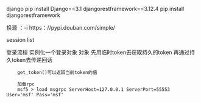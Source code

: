 

django 
    pip install Django==3.1
djangorestframework==3.12.4
    pip install djangorestframework  

换源 ：-i   https：//pypi.douban.com/simple/

session list 


登录流程
    实例化一个登录对象
    对象
        先用临时token去获取持久的token
        再通过持久token去传递回话

        get_token()可以返回当前token的值

        加载rpc
        msf5 > load msgrpc ServerHost=127.0.0.1 ServerPort=55553 User='msf' Pass='msf'